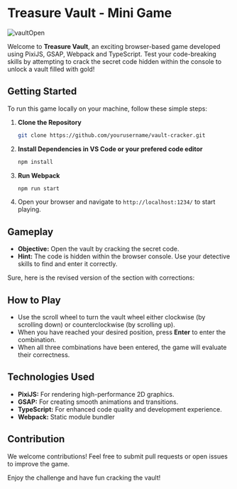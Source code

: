 # Treasure Vault - Mini Game
![vaultOpen](https://github.com/Mart0GD/Treasure-Vault-Mini-Game/assets/122825014/8a1a5d83-f2e6-4c1f-a5dc-a18499de40a9)

Welcome to **Treasure Vault**, an exciting browser-based game developed using PixiJS, GSAP, Webpack and TypeScript. Test your code-breaking skills by attempting to crack the secret code hidden within the console to unlock a vault filled with gold!

## Getting Started

To run this game locally on your machine, follow these simple steps:

1. **Clone the Repository**
   ```bash
   git clone https://github.com/yourusername/vault-cracker.git
   ```

2. **Install Dependencies in **VS Code** or your prefered code editor**
   ```bash
   npm install
   ```

3. **Run Webpack**
   ```bash
   npm run start
   ```

4. Open your browser and navigate to `http://localhost:1234/` to start playing.

## Gameplay

- **Objective:** Open the vault by cracking the secret code.
- **Hint:** The code is hidden within the browser console. Use your detective skills to find and enter it correctly.

Sure, here is the revised version of the section with corrections:

## How to Play

- Use the scroll wheel to turn the vault wheel either clockwise (by scrolling down) or counterclockwise (by scrolling up).
- When you have reached your desired position, press **Enter** to enter the combination.
- When all three combinations have been entered, the game will evaluate their correctness.

## Technologies Used

- **PixiJS:** For rendering high-performance 2D graphics.
- **GSAP:** For creating smooth animations and transitions.
- **TypeScript:** For enhanced code quality and development experience.
- **Webpack:**  Static module bundler

## Contribution

We welcome contributions! Feel free to submit pull requests or open issues to improve the game.

Enjoy the challenge and have fun cracking the vault!
